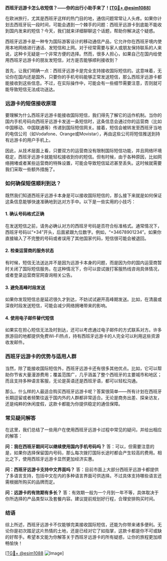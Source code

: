 **西班牙远游卡怎么收短信？——你的出行小助手来了！[[TG💪+ @esim1088](https://t.me/s/esim1088)]**

在欧洲旅行，尤其是西班牙这样的热门目的地，通信问题常常让人头疼。如果你计划去西班牙玩一段时间，可能会遇到一个棘手的问题：西班牙远游卡到底能不能收到国内发来的短信？今天，我们就来详细聊聊这个话题，帮助你解决这个疑惑。

西班牙远游卡是一种专为国际游客设计的移动通信产品，它允许你在西班牙境内使用本地网络进行通话、发短信和上网。对于经常需要与家人或朋友保持联系的人来说，这种卡无疑是一个非常方便的选择。然而，很多人担心，如果自己在国内给使用西班牙远游卡的朋友发短信，对方是否能够顺利接收到？

首先，让我们明确一点：西班牙远游卡是完全支持接收国际短信的。这意味着，无论你在国内还是国外，只要你的手机号码能够正常发送短信，那么西班牙远游卡都能接收到这些信息。不过，在实际操作中，可能会有一些细节需要注意，否则就可能导致短信无法成功送达。

### **远游卡的短信接收原理**

要理解为什么西班牙远游卡能接收国际短信，我们得先了解它的运作机制。当你的国内手机号码向西班牙远游卡发送一条短信时，这条信息会通过你的运营商（比如中国移动、中国联通等）传递到国际短信网关。接着，短信会被转发至西班牙当地的电信公司（如Vodafone、Orange或Movistar），再由这些公司将短信推送到持有远游卡的用户手机上。

因此，从技术层面上看，只要双方的运营商没有限制国际短信功能，并且网络环境稳定，西班牙远游卡就能轻松接收到你的短信。但有时候，由于各种原因，比如网络拥堵或者某些运营商的特殊设置，可能会导致短信延迟甚至丢失。这时候就需要我们采取一些额外措施了。

### **如何确保短信顺利到达？**

既然我们知道西班牙远游卡本身是可以接收国际短信的，那么接下来就是如何保证这条信息能够快速准确地到达对方手中。以下是一些实用的小技巧：

#### **1. 确认号码格式正确**
在发送短信之前，请务必确认对方的西班牙号码是否符合标准格式。通常情况下，西班牙号码以“+34”开头，后面紧跟九位数字。例如，“+34678901234”。如果你直接输入了不完整的号码或者误用了其他国家代码，短信很可能会被退回。

#### **2. 检查运营商的服务状态**
有时候，短信无法送达并不是因为远游卡本身的问题，而是因为你的国内运营商暂时关闭了国际短信服务。在这种情况下，你可以尝试拨打客服热线咨询具体情况，或者登录运营商官网查询相关公告。

#### **3. 避免高峰时段发送**
如果你发现短信总是延迟很久才到达，不妨试试避开高峰期发送。比如，在清晨或深夜时段发送短信，可能会减少网络拥堵带来的影响。

#### **4. 使用电子邮件替代短信**
如果实在担心短信无法及时到达，还可以考虑通过电子邮件的方式联系对方。许多旅游目的地都提供免费Wi-Fi热点，持有西班牙远游卡的人完全可以利用这些资源收发邮件。

### **西班牙远游卡的优势与适用人群**

当然，除了能接收国际短信外，西班牙远游卡还有很多其他优点。比如，它可以帮助你节省大量漫游费用；覆盖范围广，几乎涵盖了整个西班牙的主要城市和地区；而且支持多种语言客服，无论是英语还是西班牙语，都可以轻松沟通。

那么，什么样的人最适合购买西班牙远游卡呢？答案很简单——所有计划在西班牙长期逗留或者频繁往返于国内外的人群都非常适合。无论是商务出差、探亲访友，还是纯粹的休闲度假，这款卡都能为你提供稳定的通信保障。

### **常见疑问解答**

在这里，我们总结了一些用户在使用西班牙远游卡过程中常见的疑问，并给出相应的解答：

**问：我在西班牙期间可以继续使用国内手机号码吗？**
答：可以，但需要注意的是，如果你选择保留国内号码，那么每次拨打国际长途时都会产生较高的费用。相比之下，使用西班牙远游卡显然更加经济实惠。

**问：西班牙远游卡支持中文界面吗？**
答：目前市面上大部分西班牙远游卡都提供了多语言支持，包括中文在内的多种语言界面可供选择。不过具体支持哪些语言还需根据所购买的品牌而定。

**问：远游卡的有效期有多长？**
答：有效期一般为一个月到一年不等，具体取决于你所选择的产品类型以及套餐内容。建议提前规划好行程，合理安排购买时间。

### **结语**

综上所述，西班牙远游卡不仅能够完美接收国际短信，还能为你带来诸多便利。无论你是初次踏足这片热情的土地，还是已经对它了如指掌，这款卡都是你不可或缺的好帮手。希望本文能为你解答关于西班牙远游卡的所有疑惑，让你的旅程更加顺畅愉快！

[[TG💪+ @esim1088](https://t.me/s/esim1088) ![Image](https://i.postimg.cc/4NQfJmqS/Snipaste-2025-05-13-00-14-12.png)]